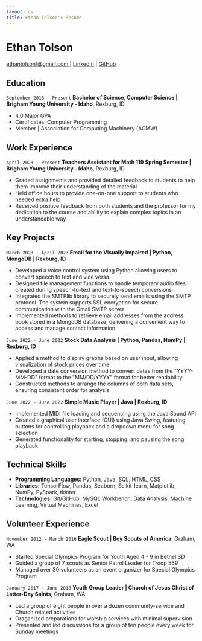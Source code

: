 ```yaml
---
layout: cv
title: Ethan Tolson's Resume
---
```

# Ethan Tolson

<div id="webaddress">
<a href="ethantolson1@gmail.com">ethantolson1@gmail.com </a>
| <a href="https://www.linkedin.com/in/ethan-tolson/">LinkedIn</a>
| <a href="https://github.com/EthanTolson">GitHub</a>
</div>

<!-- https://www.monique.tech/the-art-of-markdown -->

## Education
`September 2018 - Present`
__Bachelor of Science, Computer Science | Brigham Young University - Idaho__, Rexburg, ID

- 4.0 Major GPA
- Certificates: Computer Programming
- Member | Association for Computing Machinery (ACMW)

<!-- ### Internships -->

## Work Experience

`April 2023 - Present`
__Teachers Assistant for Math 119 Spring Semester | Brigham Young University - Idaho__, Rexburg, ID
- Graded assignments and provided detailed feedback to students to help them improve their understanding of the material
- Held office hours to provide one-on-one support to students who needed extra help
- Received positive feedback from both students and the professor for my dedication to the course and ability to explain complex topics in an understandable way


## Key Projects

`March 2023 - April 2023`
__Email for the Visually Impaired | Python, MongoDB | Rexburg, ID__ 
- Developed a voice control system using Python allowing users to convert speech to text and vice versa
- Designed file management functions to handle temporary audio files created during speech-to-text and text-to-speech conversions
- Integrated the SMTPlib library to securely send emails using the SMTP protocol. The system supports SSL encryption for secure communication with the Gmail SMTP server
- Implemented methods to retrieve email addresses from the address book stored in a MongoDB database, delivering a convenient way to access and manage contact information

`June 2022 - June 2022`
__Stock Data Analysis | Python, Pandas, NumPy | Rexburg, ID__ 
- Applied a method to display graphs based on user input, allowing visualization of stock prices over time
- Developed a date conversion method to convert dates from the "YYYY-MM-DD" format to the "MM/DD/YYYY" format for better readability
- Constructed methods to arrange the columns of both data sets, ensuring consistent order for analysis

`June 2022 - June 2022`
__Simple Music Player | Java | Rexburg, ID__ 
- Implemented MIDI file loading and sequencing using the Java Sound API
- Created a graphical user interface (GUI) using Java Swing, featuring buttons for controlling playback and a dropdown menu for song selection
- Generated functionality for starting, stopping, and pausing the song playback

## Technical Skills

- __Programming Languages:__ Python, Java, SQL, HTML, CSS
- __Libraries:__ TensorFlow, Pandas, Seaborn, Scikit-learn, Matplotlib, NumPy, PySpark, tkinter
- __Technologies:__ Git/GitHub, MySQL Workbench, Data Analysis, Machine Learning, Virtual Machines, Excel

## Volunteer Experience

`November 2012 - March 2016`
__Eagle Scout | Boy Scouts of America__, Graham, WA	
- Started Special Olympics Program for Youth Aged 4 - 9 in Bethel SD
- Guided a group of 7 scouts as Senior Patrol Leader for Troop 569
- Managed over 30 volunteers as an event organizer for Special Olympics Program

`January 2017 - June 2018`
__Youth Group Leader | Church of Jesus Christ of Latter-Day Saints__, Graham, WA	
- Led a group of eight people in over a dozen community-service and Church related activities
- Oraganized preparations for worship services with minimal supervision
- Presented and led discussions for a group of ten people every week for Sunday meetings

<!-- ### Footer

Last updated: May 2013 -->
